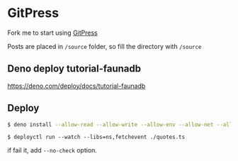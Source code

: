 # GitPress

Fork me to start using [GitPress](https://gitpress.io)

Posts are placed in `/source` folder, so fill the directory with `/source`

## Deno deploy tutorial-faunadb

https://deno.com/deploy/docs/tutorial-faunadb

## Deploy

```bash
$ deno install --allow-read --allow-write --allow-env --allow-net --allow-run --no-check -f https://deno.land/x/deploy/deployctl.ts
```

```
$ deployctl run --watch --libs=ns,fetchevent ./quotes.ts
```

if fail it, add `--no-check` option.
